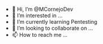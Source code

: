 - 👋 Hi, I’m @MCornejoDev
- 👀 I’m interested in ...
- 🌱 I’m currently learning Pentesting
- 💞️ I’m looking to collaborate on ...
- 📫 How to reach me ...

<!---
MCornejoDev/MCornejoDev is a ✨ special ✨ repository because its `README.md` (this file) appears on your GitHub profile.
You can click the Preview link to take a look at your changes.
--->
